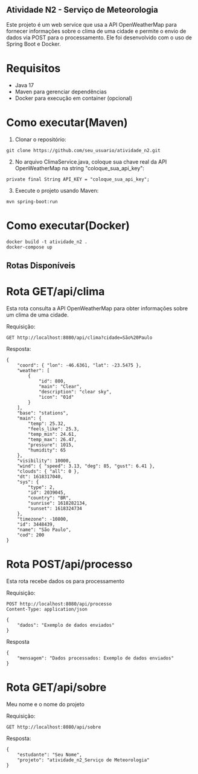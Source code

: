 ## Atividade N2 - Serviço de Meteorologia

Este projeto é um web service que usa a API OpenWeatherMap para fornecer informações sobre o clima de uma cidade e permite o envio de dados via POST para o processamento. Ele foi desenvolvido com o uso de Spring Boot e Docker.

# Requisitos

* Java 17
* Maven para gerenciar dependências
* Docker para execução em container (opcional)

# Como executar(Maven)

1. Clonar o repositório:
```
git clone https://github.com/seu_usuario/atividade_n2.git
```
2. No arquivo ClimaService.java, coloque sua chave real da API OpenWeatherMap na string "coloque_sua_api_key":
```
private final String API_KEY = "coloque_sua_api_key";
```
3. Execute o projeto usando Maven:
```
mvn spring-boot:run
```
# Como executar(Docker)
```
docker build -t atividade_n2 .
docker-compose up
```
## Rotas Disponíveis

# Rota GET/api/clima

Esta rota consulta a API OpenWeatherMap para obter informações sobre um clima de uma cidade.

Requisição:
```
GET http://localhost:8080/api/clima?cidade=São%20Paulo
```
Resposta:
```
{
    "coord": { "lon": -46.6361, "lat": -23.5475 },
    "weather": [
        {
            "id": 800,
            "main": "Clear",
            "description": "clear sky",
            "icon": "01d"
        }
    ],
    "base": "stations",
    "main": {
        "temp": 25.32,
        "feels_like": 25.3,
        "temp_min": 24.61,
        "temp_max": 26.47,
        "pressure": 1015,
        "humidity": 65
    },
    "visibility": 10000,
    "wind": { "speed": 3.13, "deg": 85, "gust": 6.41 },
    "clouds": { "all": 0 },
    "dt": 1618317040,
    "sys": {
        "type": 2,
        "id": 2039045,
        "country": "BR",
        "sunrise": 1618282134,
        "sunset": 1618324734
    },
    "timezone": -10800,
    "id": 3448439,
    "name": "São Paulo",
    "cod": 200
}
```
# Rota POST/api/processo

Esta rota recebe dados os para processamento

Requisição:
```
POST http://localhost:8080/api/processo
Content-Type: application/json

{
    "dados": "Exemplo de dados enviados"
}
```
Resposta
```
{
    "mensagem": "Dados processados: Exemplo de dados enviados"
}
```
# Rota GET/api/sobre

Meu nome e o nome do projeto

Requisição:
```
GET http://localhost:8080/api/sobre
```
Resposta:
```
{
    "estudante": "Seu Nome",
    "projeto": "atividade_n2_Serviço de Meteorologia"
}
```
